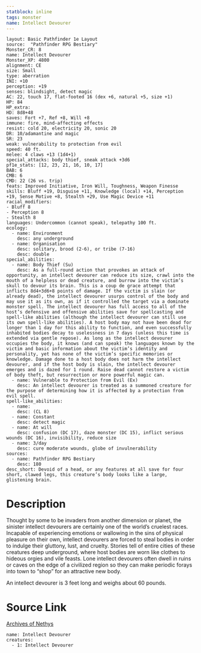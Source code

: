 ```yaml
---
statblock: inline
tags: monster
name: Intellect Devourer
---
```

```statblock
layout: Basic Pathfinder 1e Layout
source:  "Pathfinder RPG Bestiary"
Monster_CR: 8
name: Intellect Devourer
Monster_XP: 4800
alignment: CE
size: Small
type: aberration
INI: +10
perception: +19
senses: blindsight, detect magic
AC: 22, touch 17, flat-footed 16 (dex +6, natural +5, size +1)
HP: 84
HP_extra: 
HD: 8d8+48
saves: Fort +7, Ref +8, Will +8
immune: fire, mind-affecting effects
resist: cold 20, electricity 20, sonic 20
DR: 10/adamantine and magic
SR: 23
weak: vulnerability to protection from evil
speed: 40 ft.
melee: 4 claws +13 (1d4+1)
special_attacks: body thief, sneak attack +3d6
pf1e_stats: [12, 23, 21, 16, 10, 17]
BAB: 6
CMB: 6
CMD: 22 (26 vs. trip)
feats: Improved Initiative, Iron Will, Toughness, Weapon Finesse
skills: Bluff +19, Disguise +11, Knowledge (local) +14, Perception +19, Sense Motive +8, Stealth +29, Use Magic Device +11
racial_modifiers:
- Bluff 8
- Perception 8
- Stealth 8
languages: Undercommon (cannot speak), telepathy 100 ft.
ecology:
  - name: Environment
    desc: any underground
  - name: Organisation
    desc: solitary, brood (2-6), or tribe (7-16)
    desc: double
special_abilities:
  - name: Body Thief (Su)
    desc: As a full-round action that provokes an attack of opportunity, an intellect devourer can reduce its size, crawl into the mouth of a helpless or dead creature, and burrow into the victim’s skull to devour its brain. This is a coup de grace attempt that inflicts 8d4+3d6+8 points of damage. If the victim is slain (or already dead), the intellect devourer usurps control of the body and may use it as its own, as if it controlled the target via a dominate monster spell. The intellect devourer has full access to all of the host’s defensive and offensive abilities save for spellcasting and spell-like abilities (although the intellect devourer can still use its own spell-like abilities). A host body may not have been dead for longer than 1 day for this ability to function, and even successfully inhabited bodies decay to uselessness in 7 days (unless this time is extended via gentle repose). As long as the intellect devourer occupies the body, it knows (and can speak) the languages known by the victim and basic information about the victim’s identity and personality, yet has none of the victim’s specific memories or knowledge. Damage done to a host body does not harm the intellect devourer, and if the host body is slain, the intellect devourer emerges and is dazed for 1 round. Raise dead cannot restore a victim of body theft, but resurrection or more powerful magic can.
  - name: Vulnerable to Protection from Evil (Ex)
    desc: An intellect devourer is treated as a summoned creature for the purpose of determining how it is affected by a protection from evil spell.
spell-like_abilities:
  - name:
    desc: (CL 8)
  - name: Constant
    desc: detect magic
  - name: At will
    desc: confusion (DC 17), daze monster (DC 15), inflict serious wounds (DC 16), invisibility, reduce size
  - name: 3/day
    desc: cure moderate wounds, globe of invulnerability
sources:
  - name: Pathfinder RPG Bestiary
    desc: 180
desc_short: Devoid of a head, or any features at all save for four short, clawed legs, this creature’s body looks like a large, glistening brain.
```
# Description
Thought by some to be invaders from another dimension or planet, the sinister intellect devourers are certainly one of the world’s cruelest races. Incapable of experiencing emotions or wallowing in the sins of physical pleasure on their own, intellect devourers are forced to steal bodies in order to indulge their gluttony, lust, and cruelty. Stories tell of entire cities of these creatures deep underground, where host bodies are worn like clothes to hideous orgies and vile feasts. Lone intellect devourers often dwell in ruins or caves on the edge of a civilized region so they can make periodic forays into town to “shop” for an attractive new body.

An intellect devourer is 3 feet long and weighs about 60 pounds.
# Source Link
[Archives of Nethys](https://aonprd.com/MonsterDisplay.aspx?ItemName=Intellect%20Devourer)
```encounter-table
name: Intellect Devourer
creatures:
  - 1: Intellect Devourer
```
